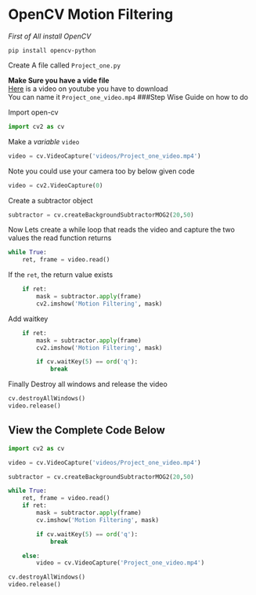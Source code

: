 
# OpenCV Motion Filtering
_First of All install OpenCV_

```
pip install opencv-python
```

Create A file called `Project_one.py`

**Make Sure you have a vide file**  
[Here](https://www.youtube.com/watch?v=ORrrKXGx2SE) is a video on youtube you have to download  
You can name it `Project_one_video.mp4`
###Step Wise Guide on how to do  

Import open-cv  
```python
import cv2 as cv
```
Make a _variable_ `video` 
```python
video = cv.VideoCapture('videos/Project_one_video.mp4')
```
Note you could use your camera too by below given code 

```python
video = cv2.VideoCapture(0)
```

Create a subtractor object
```python
subtractor = cv.createBackgroundSubtractorMOG2(20,50)
```

Now Lets create a while loop that reads the video and capture the two values the read function returns  
```python
while True:
    ret, frame = video.read()
```

If the `ret`, the return value exists 

```python
    if ret:
        mask = subtractor.apply(frame)
        cv2.imshow('Motion Filtering', mask)
```

Add waitkey

```python
    if ret:
        mask = subtractor.apply(frame)
        cv2.imshow('Motion Filtering', mask)

        if cv.waitKey(5) == ord('q'):
            break
```
Finally Destroy all windows and release the video
```python
cv.destroyAllWindows()
video.release()
```

## View the Complete Code Below
```python
import cv2 as cv

video = cv.VideoCapture('videos/Project_one_video.mp4')

subtractor = cv.createBackgroundSubtractorMOG2(20,50)

while True:
    ret, frame = video.read()
    if ret:
        mask = subtractor.apply(frame)
        cv.imshow('Motion Filtering', mask)

        if cv.waitKey(5) == ord('q'):
            break

    else:
        video = cv.VideoCapture('Project_one_video.mp4')

cv.destroyAllWindows()
video.release()


```
